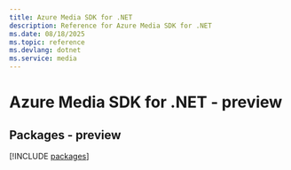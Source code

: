 ```yaml
---
title: Azure Media SDK for .NET
description: Reference for Azure Media SDK for .NET
ms.date: 08/18/2025
ms.topic: reference
ms.devlang: dotnet
ms.service: media
---
```

# Azure Media SDK for .NET - preview
## Packages - preview
[!INCLUDE [packages](media-index.md)]